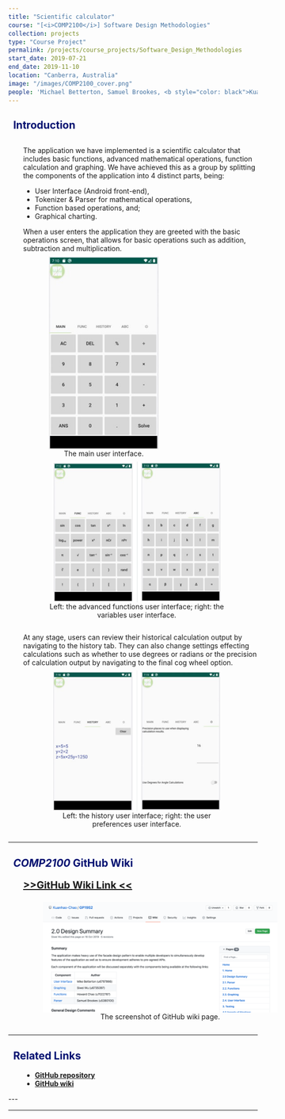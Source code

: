 ```yaml
---
title: "Scientific calculator"
course: "[<i>COMP2100</i>] Software Design Methodologies"
collection: projects
type: "Course Project"
permalink: /projects/course_projects/Software_Design_Methodologies
start_date: 2019-07-21
end_date: 2019-11-10
location: "Canberra, Australia"
image: "/images/COMP2100_cover.png"
people: 'Michael Betterton, Samuel Brookes, <b style="color: black">Kuan-Hao Chao</b>, Siwei Wu'
---
```


<h2 style="color: #000f70"> <i class="fas fa-dot-circle" style="font-size:18px;"></i> &nbsp;&nbsp;Introduction </h2>

<div style="margin-left: 30px">
  <p style="margin-top: 30px">
    The application we have implemented is a scientific calculator that includes basic functions, advanced mathematical operations, function calculation and graphing. We have achieved this as a group by splitting the components of the application into 4 distinct parts, being:
    <ul>
      <li>User Interface (Android front-end),
      </li>
      <li>Tokenizer & Parser for mathematical operations,
      </li>
      <li>Function based operations, and;
      </li>
      <li>Graphical charting.
      </li>
    </ul>
    When a user enters the application they are greeted with the basic operations screen, that allows for basic operations such as addition, subtraction and multiplication.
  </p>
  <figure style="text-align: center; display: inline-block;margin-top:-6px">
    <img src="/images/COMP2100_main_calculator.jpg" style="width: 90%; display: block;margin-left: auto;margin-right: auto;">
    <figcaption style="text-align: center;">The main user interface.
    </figcaption>
  </figure>

  <figure style="width: 80%; text-align: center; display: inline-block;margin-top:-6px">
    <img src="/images/COMP2100_cover.png" style="width: 90%; display: block;margin-left: auto;margin-right: auto;">
    <figcaption style="text-align: center;">Left: the advanced functions user interface; right: the variables user interface.
    </figcaption>
  </figure>
  <p>
    At any stage, users can review their historical calculation output by navigating to the history tab. They can also change settings effecting calculations such as whether to use degrees or radians or the precision of calculation output by navigating to the final cog wheel option.
  </p>

  <figure style="width: 80%; text-align: center; display: inline-block;margin-top:-6px">
    <img src="/images/COMP2100_history.png" style="width: 90%; display: block;margin-left: auto;margin-right: auto;">
    <figcaption style="text-align: center;">Left: the history user interface; right: the user preferences user interface.
    </figcaption>
  </figure>
</div>

---

<h2 style="color: #000f70"> <i class="fas fa-dot-circle" style="font-size:18px;"></i> &nbsp;&nbsp;<i>COMP2100</i> GitHub Wiki </h2>

<div style="margin-left: 30px">
  <p style="font-size:20px"> <a href="https://github.com/Kuanhao-Chao/GP19S2/wiki/2.0-Design-Summary" target="_blank"><b> >>GitHub Wiki Link << </b></a></p>
  <br>
  <figure style="width: 100%; text-align: center; display: inline-block;margin-top:-15px">
    <img src="/images/COMP2100_github_wiki.png" style="width: 100%; display: block;margin-left: auto;margin-right: auto;">
    <figcaption style="text-align: center;">The screenshot of GitHub wiki page.
    </figcaption>
  </figure>
</div>

---

<h2 style="color: #000f70"> <i class="fas fa-dot-circle" style="font-size:18px;"></i> &nbsp;&nbsp;Related Links </h2>

<div style="margin-left: 30px">
  <ul>
    <li>
      <a href="https://github.com/Kuanhao-Chao/GP19S2" target="_blank"><b>GitHub repository</b></a>
    </li>
    <li>
      <a href="https://github.com/Kuanhao-Chao/GP19S2/wiki/1.-Home" target="_blank"><b>GitHub wiki</b></a>
    </li>
  </ul>
</div>
---





---
<!--
<h2 style="color: #000f70"> <i class="fas fa-dot-circle" style="font-size:18px;"></i> &nbsp;&nbsp;ICIBM Introduction </h2>

<div style="margin-left: 30px">
  <p>
  The 2019 International Conference on Intelligent Biology and Medicine (ICIBM 2019) will be held on June 9-11, 2019 in Columbus, OH, USA. You are invited to submit abstracts with unpublished original work describing recent advances on all aspects of bioinformatics, Systems Biology and intelligent Computing, including but not restricted to the following topics:
  </p>
  <ul>
    <li>Cancer Genomics
    </li>
    <li>Metabolomics
    </li>
    <li>Microbiome/Metagenomics
    </li>
    <li>Translational pharmacoinformatics
    </li>
    <li>Omics Integration
    </li>
    <li>Medical Informatics
    </li>
    <li>Scientific databases
    </li>
    <li>Imaging informatics
    </li>
    <li>Systems Biology
    </li>
    <li>Algorithms/Artificial Intelligence
    </li>
    <li>Single-cell analysis
    </li>
  </ul>
</div>


---

<h2 style="color: #000f70"> <i class="fas fa-dot-circle" style="font-size:18px;"></i> &nbsp;&nbsp;Related Links </h2>

<div style="margin-left: 30px">
  <ul>
    <li>
      <a href="https://icibm2019.org/"><b>ICIBM 2019 Official Website</b></a>
    </li>
    <li>
      <a href="https://icibm2019.org/Schedule.htm"><b>ICIBM 2019 Schedule</b></a>
    </li>
    <li>
      <a href="https://drive.google.com/open?id=1XLg_ej1cUAJ8uTVV_XM-0KxnR2DKQXIQ"><b>My ICIBM 2019 Presentation Slides</b></a>
    </li>
  </ul>
</div> -->
